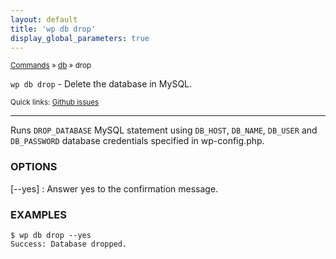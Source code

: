 ```yaml
---
layout: default
title: 'wp db drop'
display_global_parameters: true
---
```


<small>[Commands](/commands/) &raquo; [db](/commands/db/) &raquo; drop</small>

`wp db drop` - Delete the database in MySQL.

<small>Quick links: <a href="https://github.com/wp-cli/wp-cli/issues?q=is%3Aopen+label%3Acommand%3Adb-drop+sort%3Aupdated-desc">Github issues</a></small>

<hr />

Runs `DROP_DATABASE` MySQL statement using `DB_HOST`, `DB_NAME`,
`DB_USER` and `DB_PASSWORD` database credentials specified in
wp-config.php.

### OPTIONS

[\--yes]
: Answer yes to the confirmation message.

### EXAMPLES

    $ wp db drop --yes
    Success: Database dropped.



